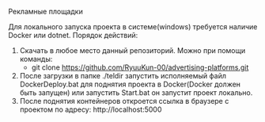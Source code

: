 Рекламные площадки

Для локального запуска проекта в системе(windows) требуется наличие Docker или dotnet.
Порядок действий:
1. Скачать в любое место данный репозиторий. Можно при помощи команды:
	- git clone https://github.com/RyuuKun-00/advertising-platforms.git
2. После загрузки в папке ./teldir запустить исполняемый файл DockerDeploy.bat для поднятия проекта в Docker(Docker должен быть запущен) или запустить Start.bat он запустит проект локально.
3. После поднятия контейнеров откроется ссылка в браузере с проектом по адресу: http://localhost:5000

